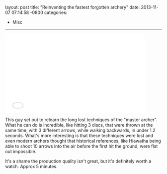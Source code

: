 layout: post
title:  "Reinventing the fastest forgotten archery"
date:   2013-11-07 07:14:58 -0800
categories:
  - Misc
---

<iframe class="embedly-embed" src="//cdn.embedly.com/widgets/media.html?src=https%3A%2F%2Fwww.youtube.com%2Fembed%2F2zGnxeSbb3g%3Ffeature%3Doembed&url=https%3A%2F%2Fwww.youtube.com%2Fwatch%3Fv%3D2zGnxeSbb3g&image=https%3A%2F%2Fi.ytimg.com%2Fvi%2F2zGnxeSbb3g%2Fhqdefault.jpg&key=d815972c91e546edb5d2d02e509f8b1c&type=text%2Fhtml&schema=youtube" width="450" height="253" scrolling="no" frameborder="0" allowfullscreen></iframe>

This guy set out to relearn the long lost techniques of the "master archer". What he can do is incredible, like hitting 3 discs, that were thrown at the same time, with 3 different arrows, while walking backwards, in under 1.2 seconds. What's more interesting is that these techniques were lost and even modern archers thought that historical references, like Hiawatha being able to shoot 10 arrows into the air before the first hit the ground, were flat out impossible. 

 It's a shame the production quality isn't great, but it's definitely worth a watch. Approx 5 minutes. 
